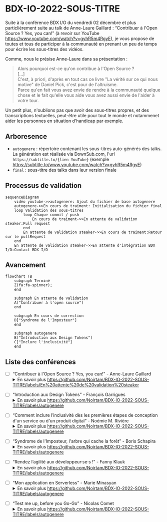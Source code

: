 # BDX-IO-2022-SOUS-TITRE

Suite à la conférence BDX I/O du vendredi 02 décembre et plus particlièrement suite au talk de Anne-Laure Gaillard : <q>Contribuer à l'Open Source ? Yes, you can!</q> (à revoir sur YouTube https://www.youtube.com/watch?v=gyhR5m4RgyE),
je vous propose de toutes et tous de participer à la communauté en prenant un peu de temps pour écrire les sous-titres des vidéos.

Comme, nous le présise Anne-Laure dans sa présentation :
<blockquote>
Alors pourquoi est-ce qu'on contribue à l'Open Source ? <br/>
[...]<br/>
C'est, à priori, d'après en tout cas ce livre "La vérité sur ce qui nous motive" de Daniel Pick, c'est pour de l'altruisme.<br/>
Parce qu'en fait vous avez envie de rendre à la communauté quelque chose et le fait qu'elle vous aide vous avez aussi envie de l'aider à votre tour.
</blockquote>

Un petit plus, n'oublions pas que avoir des sous-titres propres, et des transcriptions textuelles, peut-être utile pour tout le monde et notammenet aider les personnes 
en situation d'handicap par exemple.


## Arboresence
* `autogenere` : répertoire contenant les sous-titres auto-générés des talks. La génération est réalisée via DownSub.com, l'url `https://subtitle.to/{lien YouTube}` (exemple https://subtitle.to/www.youtube.com/watch?v=gyhR5m4RgyE)
* `final` : sous-titre des talks dans leur version finale

## Processus de validation

```mermaid
sequenceDiagram
    vidéo youtube->>autogenere: Ajout du fichier de base autogenere
    autogenere->>En cours de traiment: Initialisation du fichier final
    loop Validation des sous-titres
        loop Chaque commit / push
            En cours de traiment->>En attente de validation steaker:Pull request
        end
        En attente de validation steaker->>En cours de traiment:Retour sur le pullRequest
    end
    En attente de validation steaker->>En attente d'intégration BDX I/O:Contact BDX I/O
```

## Avancement
```mermaid
flowchart TB
    subgraph Terminé
    Z(fa:fa-spinner);
    end
    
    subgraph En attente de validation
    A["Contribuer à l'open source"]
    end
    
    subgraph En cours de correction
    D["Syndrome de l'Imposteur"]
    end

    subgraph autogenere
    B["Introduction aux Design Tokens"]
    C["Inclure l'inclusivité"]
    end
```


## Liste des conférences
* [ ] <q>Contribuer à l'Open Source ? Yes, you can!</q> - Anne-Laure Gaillard <details><summary>En savoir plus https://github.com/Noirtam/BDX-IO-2022-SOUS-TITRE/labels/En%20attente%20de%20validation%20steaker</summary>
  * Etat : https://github.com/Noirtam/BDX-IO-2022-SOUS-TITRE/labels/En%20attente%20de%20validation%20steaker
  * Vidéo Youtube : https://www.youtube.com/watch?v=gyhR5m4RgyE
  * [Fichier sous-titre ./final/contributer-open-source.srt](./final/contributer-open-source.srt)

</details>

* [ ] <q>Introduction aux Design Tokens</q> - François Garrigues <details><summary>En savoir plus https://github.com/Noirtam/BDX-IO-2022-SOUS-TITRE/labels/autogenere</summary>
  * Etat : https://github.com/Noirtam/BDX-IO-2022-SOUS-TITRE/labels/autogenere
  * Vidéo Youtube : https://www.youtube.com/watch?v=7BoFBcrXY1g
  * fichier autogéné : [autogenere/introduction-aux-design-tokens.srt](autogenere/introduction-aux-design-tokens.srt)
</details>

* [ ] <q>Comment inclure l’inclusivité dès les premières étapes de conception d'un service ou d'un produit digital</q> - Noémie M. Rivière<details><summary>En savoir plus https://github.com/Noirtam/BDX-IO-2022-SOUS-TITRE/labels/autogenere</summary>
  * Etat : https://github.com/Noirtam/BDX-IO-2022-SOUS-TITRE/labels/autogenere
  * Vidéo youtube : https://www.youtube.com/watch?v=KNlVkRs9a94
  * Fichier autogénéré : [./autogenere/comment-inclure-l-inclusitie-des-les-premieres-etates.srt](./autogenere/comment-inclure-l-inclusitie-des-les-premieres-etates.srt)
</details>

* [ ] <q>Syndrome de l'Imposteur, l'arbre qui cache la forêt</q> - Boris Schapira<details><summary>En savoir plus https://github.com/Noirtam/BDX-IO-2022-SOUS-TITRE/labels/autogenere</summary>
  * Etat : https://github.com/Noirtam/BDX-IO-2022-SOUS-TITRE/labels/autogenere
  * Vidéo youtube : https://www.youtube.com/watch?v=vS2WKdWRNqo
  * Fichier autogénéré : [./autogenere/syndrome-de-l-imposteur-l-arbre-qui-cache-la-foret.srt](./autogenere/syndrome-de-l-imposteur-l-arbre-qui-cache-la-foret.srt)
</details>

* [ ] <q>Rendez l’agilité aux développeur·se·s !</q> - Fanny Klauk<details><summary>En savoir plus https://github.com/Noirtam/BDX-IO-2022-SOUS-TITRE/labels/autogenere</summary>
  * Etat : https://github.com/Noirtam/BDX-IO-2022-SOUS-TITRE/labels/autogenere
  * Vidéo youtube : https://www.youtube.com/watch?v=Ib2uoz2JTeY
  * Fichier autogénéré : [./autogenere/rendez-l-agilite-aux-developpeur·se·s.srt](./autogenere/rendez-l-agilite-aux-developpeur·se·s.srt)
</details>
  
* [ ] <q>Mon application en Serverless</q> - Marie Minasyan<details><summary>En savoir plus https://github.com/Noirtam/BDX-IO-2022-SOUS-TITRE/labels/autogenere</summary>
  * Etat : https://github.com/Noirtam/BDX-IO-2022-SOUS-TITRE/labels/autogenere
  * Vidéo youtube : https://www.youtube.com/watch?v=8kGkIlcaV0Q
  * Fichier autogénéré : [./autogenere/mon-application-en-serverless.srt](./autogenere/mon-application-en-serverless.srt)
</details>

* [ ] <q>Test me up, before you Go-Go</q> - Nicolas Comet<details><summary>En savoir plus https://github.com/Noirtam/BDX-IO-2022-SOUS-TITRE/labels/autogenere</summary>
  * Etat : https://github.com/Noirtam/BDX-IO-2022-SOUS-TITRE/labels/autogenere
  * Vidéo youtube : https://www.youtube.com/watch?v=8wguarCwSII
  * Fichier autogénéré : [./autogenere/test-me-up-before-you-Go-Go.srt](./autogenere/test-me-up-before-you-Go-Go.srt)
</details>

